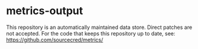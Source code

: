 # metrics-output

This repository is an automatically maintained data store. Direct patches are
not accepted. For the code that keeps this repository up to date, see:
<https://github.com/sourcecred/metrics/>
